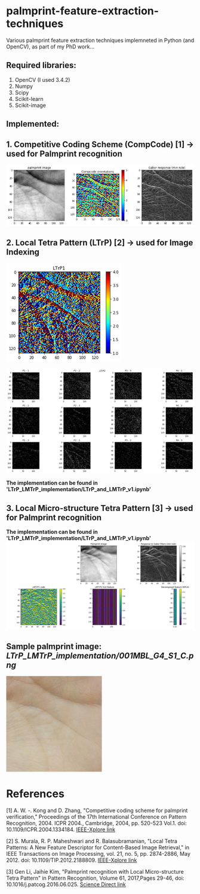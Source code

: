 # palmprint-feature-extraction-techniques
Various palmprint feature extraction techniques implemneted in Python (and OpenCV), as part of my PhD work...

## Required libraries:
1. OpenCV (I used 3.4.2)
2. Numpy
3. Scipy
4. Scikit-learn
5. Scikit-image

## Implemented:
## 1. Competitive Coding Scheme (CompCode) \[1] -> used for Palmprint recognition

![alt text](CompCode_implementation/compcode.png "Logo Title Text 1")
## 2. Local Tetra Pattern (LTrP)  \[2] -> used for Image Indexing

![alt text](LTrP_LMTrP_implementation/ltrp1_v1.png "Logo Title Text 1")


![alt text](LTrP_LMTrP_implementation/ltrp2_v1.png "Logo Title Text 1")

**The implementation can be found in 'LTrP_LMTrP_implementation/LTrP_and_LMTrP_v1.ipynb'**


## 3. Local Micro-structure Tetra Pattern  \[3] -> used for Palmprint recognition

**The implementation can be found in 'LTrP_LMTrP_implementation/LTrP_and_LMTrP_v1.ipynb'**
![alt text](LTrP_LMTrP_implementation/input_and_intermediate_features_v1.png "Logo Title Text 1")

## Sample palmprint image: *LTrP_LMTrP_implementation/001MBL_G4_S1_C.png*

![alt text](LTrP_LMTrP_implementation/001MBL_G4_S1_C.png "Logo Title Text 1")

# References
\[1] A. W. -. Kong and D. Zhang, "Competitive coding scheme for palmprint verification," Proceedings of the 17th International Conference on Pattern Recognition, 2004. ICPR 2004., Cambridge, 2004, pp. 520-523 Vol.1. doi: 10.1109/ICPR.2004.1334184. [IEEE-Xplore link](https://ieeexplore.ieee.org/document/1334184)

\[2] S. Murala, R. P. Maheshwari and R. Balasubramanian, "Local Tetra Patterns: A New Feature Descriptor for Content-Based Image Retrieval," in IEEE Transactions on Image Processing, vol. 21, no. 5, pp. 2874-2886, May 2012.
doi: 10.1109/TIP.2012.2188809. [IEEE-Xplore link](https://ieeexplore.ieee.org/abstract/document/6175124)

\[3] Gen Li, Jaihie Kim, "Palmprint recognition with Local Micro-structure Tetra Pattern" in Pattern Recognition, Volume 61, 2017,Pages 29-46, doi: 10.1016/j.patcog.2016.06.025. [Science Direct link](http://www.sciencedirect.com/science/article/pii/S003132031630142X)




